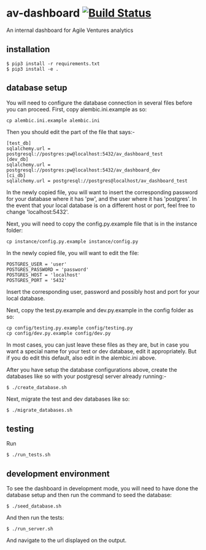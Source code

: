 # av-dashboard    [![Build Status](https://travis-ci.org/AgileVentures/av-dashboard.svg?branch=master)](https://travis-ci.org/AgileVentures/av-dashboard)
An internal dashboard for Agile Ventures analytics

## installation

```
$ pip3 install -r requirements.txt
$ pip3 install -e .
```

## database setup

You will need to configure the database connection in several files before you can proceed.
First, copy alembic.ini.example as so:

```
cp alembic.ini.example alembic.ini
```

Then you should edit the part of the file that says:-

```
[test_db]
sqlalchemy.url = postgresql://postgres:pw@localhost:5432/av_dashboard_test
[dev_db]
sqlalchemy.url = postgresql://postgres:pw@localhost:5432/av_dashboard_dev
[ci_db]
sqlalchemy.url = postgresql://postgres@localhost/av_dashboard_test
```

In the newly copied file, you will want to insert the corresponding password for your database where it has 'pw', and the user where it has 'postgres'.
In the event that your local database is on a different host or port, feel free to change 'localhost:5432'.

Next, you will need to copy the config.py.example file that is in the instance folder:

```
cp instance/config.py.example instance/config.py
```

In the newly copied file, you will want to edit the file:

```
POSTGRES_USER = 'user'
POSTGRES_PASSWORD = 'password'
POSTGRES_HOST = 'localhost'
POSTGRES_PORT = '5432'
```

Insert the corresponding user, password and possibly host and port for your local database.

Next, copy the test.py.example and dev.py.example in the config folder as so:

```
cp config/testing.py.example config/testing.py
cp config/dev.py.example config/dev.py
```

In most cases, you can just leave these files as they are, but in case you want a special name for your test or dev database, edit it appropriately.  But if you do
edit this default, also edit in the alembic.ini above.

After you have setup the database configurations above, create the databases like so with your postgresql server already running:-

```
$ ./create_database.sh
```

Next, migrate the test and dev databases like so:

```
$ ./migrate_databases.sh
```

## testing
Run

```
$ ./run_tests.sh
```
## development environment

To see the dashboard in development mode, you will need to have done the database setup and then run the command to seed the database:

```
$ ./seed_database.sh
```

And then run the tests:

```
$ ./run_server.sh
```

And navigate to the url displayed on the output.
